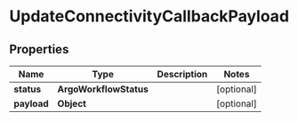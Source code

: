 

# UpdateConnectivityCallbackPayload


## Properties

Name | Type | Description | Notes
------------ | ------------- | ------------- | -------------
**status** | **ArgoWorkflowStatus** |  |  [optional]
**payload** | **Object** |  |  [optional]



